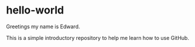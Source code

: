 # hello-world
Greetings my name is Edward.

This is a simple introductory repository to help me learn how to use GitHub.
